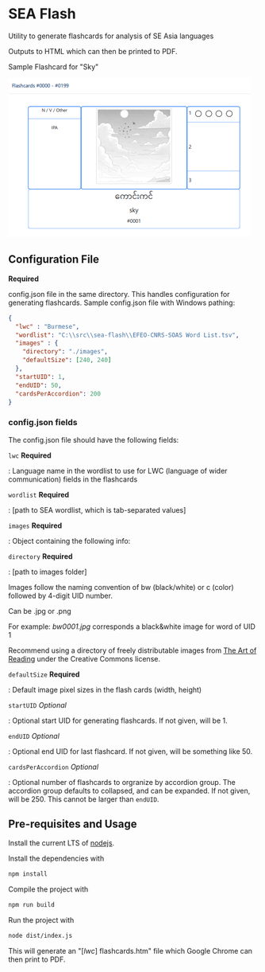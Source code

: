 # SEA Flash

Utility to generate flashcards for analysis of SE Asia languages

Outputs to HTML which can then be printed to PDF.

Sample Flashcard for "Sky"

![](./assets/sample_sky.png)

## Configuration File

**Required**

config.json file in the same directory. This handles configuration for generating flashcards. Sample config.json file with Windows pathing:

```json
{
  "lwc" : "Burmese",
  "wordlist": "C:\\src\\sea-flash\\EFEO-CNRS-SOAS Word List.tsv",
  "images" : {
    "directory": "./images",
    "defaultSize": [240, 240]
  },
  "startUID": 1,
  "endUID": 50,
  "cardsPerAccordion": 200
}
```

### config.json fields

The config.json file should have the following fields:

`lwc` **Required** 

: Language name in the wordlist to use for LWC (language of wider communication) fields in the flashcards

`wordlist` **Required** 

: [path to SEA wordlist, which is tab-separated values]

`images` **Required** 

: Object containing the following info:

`directory` **Required**

: [path to images folder]

Images follow the naming convention of bw (black/white) or c (color) followed by 4-digit UID number.

Can be .jpg or .png

For example: *bw0001.jpg* corresponds a black&white image for word of UID 1

Recommend using a directory of freely distributable images from [The Art of Reading](https://bloomlibrary.org/page/resources/art-of-reading) 
under the Creative Commons license.

`defaultSize` **Required** 

: Default image pixel sizes in the flash cards (width, height)

`startUID` *Optional*

: Optional start UID for generating flashcards. If not given, will be 1.

`endUID` *Optional*

: Optional end UID for last flashcard. If not given, will be something like 50.

`cardsPerAccordion` *Optional*

: Optional number of flashcards to orgranize by accordion group. The accordion group defaults to collapsed, and can be expanded. If not given, will be 250. This cannot be larger than `endUID`.

## Pre-requisites and Usage

Install the current LTS of [nodejs](https://nodejs.org/).

Install the dependencies with
```bash
npm install
```

Compile the project with
```bash
npm run build
```

Run the project with
```bash
node dist/index.js
```

This will generate an "[*lwc*] flashcards.htm" file which Google Chrome can then print to PDF.
